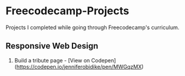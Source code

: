# Freecodecamp-Projects
Projects I completed while going through Freecodecamp's curriculum. 
## Responsive Web Design
1. Build a tribute page - [View on Codepen] (https://codepen.io/jenniferobidike/pen/MWGqzMX)
